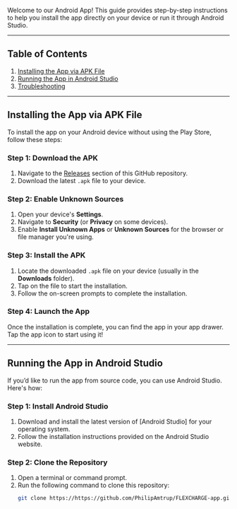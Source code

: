 Welcome to our Android App! This guide provides step-by-step instructions to help you install the app directly on your device or run it through Android Studio.

---

## Table of Contents

1. [Installing the App via APK File](#installing-the-app-via-apk-file)
2. [Running the App in Android Studio](#running-the-app-in-android-studio)
3. [Troubleshooting](#troubleshooting)

---

## Installing the App via APK File

To install the app on your Android device without using the Play Store, follow these steps:

### Step 1: Download the APK
1. Navigate to the [Releases](https://github.com/PhilipAmtrup/FLEXCHARGE-app/releases) section of this GitHub repository.
2. Download the latest `.apk` file to your device.

### Step 2: Enable Unknown Sources
1. Open your device's **Settings**.
2. Navigate to **Security** (or **Privacy** on some devices).
3. Enable **Install Unknown Apps** or **Unknown Sources** for the browser or file manager you're using.

### Step 3: Install the APK
1. Locate the downloaded `.apk` file on your device (usually in the **Downloads** folder).
2. Tap on the file to start the installation.
3. Follow the on-screen prompts to complete the installation.

### Step 4: Launch the App
Once the installation is complete, you can find the app in your app drawer. Tap the app icon to start using it!

---

## Running the App in Android Studio

If you’d like to run the app from source code, you can use Android Studio. Here's how:

### Step 1: Install Android Studio
1. Download and install the latest version of [Android Studio] for your operating system.
2. Follow the installation instructions provided on the Android Studio website.

### Step 2: Clone the Repository
1. Open a terminal or command prompt.
2. Run the following command to clone this repository:
   ```bash
   git clone https://https://github.com/PhilipAmtrup/FLEXCHARGE-app.git
